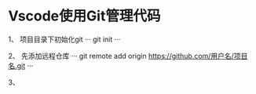 # Vscode使用Git管理代码

1、 项目目录下初始化git
···
git init 
···

2、 先添加远程仓库
···
git remote add origin https://github.com/用户名/项目名.git
···

3、
